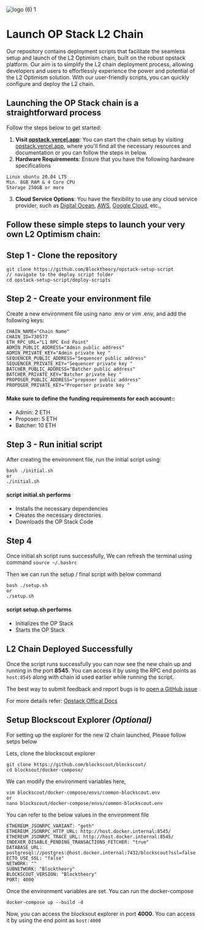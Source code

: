 ![logo (6) 1](https://github.com/Blocktheory/opstack-setup-script/assets/13044958/418b5780-2bf5-46af-99a2-66f049aedc25)
# Launch OP Stack L2 Chain
Our repository contains deployment scripts that facilitate the seamless setup and launch of the L2 Optimism chain, built on the robust opstack platform. Our aim is to simplify the L2 chain deployment process, allowing developers and users to effortlessly experience the power and potential of the L2 Optimism solution. With our user-friendly scripts, you can quickly configure and deploy the L2 chain.

## Launching the OP Stack chain is a straightforward process
Follow the steps below to get started:

1. **Visit [opstack.vercel.app](https://opstack.vercel.app)**: You can start the chain setup by visiting [opstack.vercel.app](https://opstack.vercel.app), where you'll find all the necessary resources and documentation or you can follow the steps in below.
2. **Hardware Requirements**: Ensure that you have the following hardware specifications

```
Linux ubuntu 20.04 LTS
Min. 8GB RAM & 4 Core CPU
Storage 250GB or more
```

3. **Cloud Service Options**: You have the flexibility to use any cloud service provider, such as [Digital Ocean]([url](https://cloud.digitalocean.com/)), [AWS]([url](https://aws.amazon.com/)), [Google Cloud]([url](https://cloud.google.com/)), etc.,

## Follow these simple steps to launch your very own L2 Optimism chain:
## Step 1 - Clone the repository
```
git clone https://github.com/Blocktheory/opstack-setup-script
// navigate to the deploy script folder
cd opstack-setup-script/deploy-scripts
```

## Step 2 - Create your environment file
Create a new environment file using nano .env or vim .env, and add the following keys:
```
CHAIN_NAME="Chain Name"
CHAIN_ID=730577
ETH_RPC_URL="L1 RPC End Point"
ADMIN_PUBLIC_ADDRESS="Admin public address"
ADMIN_PRIVATE_KEY="Admin private key "
SEQUENCER_PUBLIC_ADDRESS="Sequencer public address"
SEQUENCER_PRIVATE_KEY="Sequencer private key "
BATCHER_PUBLIC_ADDRESS="Batcher public address"
BATCHER_PRIVATE_KEY="Batcher private key "
PROPOSER_PUBLIC_ADDRESS="proposer public address"
PROPOSER_PRIVATE_KEY="Properser private key "
```
#### Make sure to define the funding requirements for each account::
- Admin: 2 ETH
- Proposer: 5 ETH
- Batcher: 10 ETH

## Step 3 - Run initial script
After creating the environment file, run the initial script using:
```
bash ./initial.sh
or
./initial.sh
```
#### script initial.sh performs
* Installs the necessary dependencies
* Creates the necessary directories
* Downloads the OP Stack Code

## Step 4
Once initial.sh script runs successfully, We can refresh the terminal using command 
`source ~/.bashrc`

Then we can run the setup / final script with below command 
```
bash ./setup.sh
or
./setup.sh
```
#### script setup.sh performs
* Initializes the OP Stack
* Starts the OP Stack

## L2 Chain Deployed Successfully

Once the script runs successfully you can now see the new chain up and running in the port **8545**. You can access it by using the RPC end points as `host:8545` along with chain id used earlier while running the script.

The best way to submit feedback and report bugs is to [open a GitHub issue](https://github.com/Blocktheory/opstack-setup-script/issues)

For more details refer: [Opstack Offical Docs]([url](https://stack.optimism.io/docs/build/getting-started))


## Setup Blockscout Explorer _(Optional)_
For setting up the explorer for the new l2 chain launched, Please follow setps below 

Lets, clone the blockscout explorer 
```
git clone https://github.com/blockscout/blockscout/
cd blocksout/docker-compose/
```

We can modify the environment variables here, 

```
vim blockscout/docker-compose/envs/common-blockscout.env
or 
nano blockscout/docker-compose/envs/common-blockscout.env
```
You can refer to the below values in the environment file
```
ETHEREUM_JSONRPC_VARIANT: "geth"
ETHEREUM_JSONRPC_HTTP_URL: http://host.docker.internal:8545/
ETHEREUM_JSONRPC_TRACE_URL: http://host.docker.internal:8545/
INDEXER_DISABLE_PENDING_TRANSACTIONS_FETCHER: "true"
DATABASE_URL: postgresql://postgres:@host.docker.internal:7432/blockscout?ssl=false
ECTO_USE_SSL: "false"
NETWORK: ""
SUBNETWORK: "Blocktheory"
BLOCKSCOUT_VERSION: "Blocktheory"
PORT: 4000
```
Once the environment variables are set. You can run the docker-compose

```
docker-compose up --build -d
```

Now, you can access the blocksout explorer in port **4000**. You can access it by using the end point as `host:4000`

